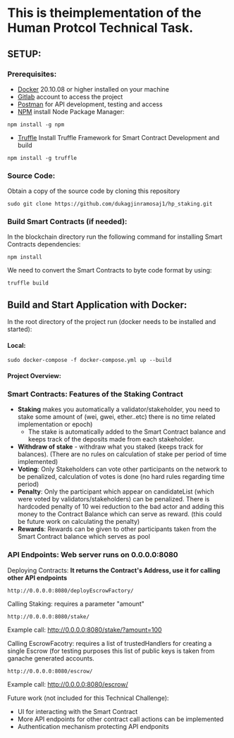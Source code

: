 # This is theimplementation of the Human Protcol Technical Task.

## SETUP:

### Prerequisites:
- [Docker](https://www.digitalocean.com/community/tutorials/how-to-install-and-use-docker-on-ubuntu-20-04) 20.10.08 or higher installed on your machine
- [Gitlab](https://about.gitlab.com/) account to access the project
- [Postman](https://www.postman.com/downloads/) for API development, testing and access
- [NPM](https://docs.npmjs.com/downloading-and-installing-node-js-and-npm) install Node Package Manager:

```
npm install -g npm
```

- [Truffle](https://www.trufflesuite.com/docs/truffle/getting-started/installation) Install Truffle Framework for Smart Contract Development and build

```
npm install -g truffle
```

### Source Code:
Obtain a copy of the source code by cloning this repository
```
sudo git clone https://github.com/dukagjinramosaj1/hp_staking.git
```

### Build Smart Contracts (if needed):
In the blockchain directory run the following command for installing Smart Contracts dependencies:
```
npm install
```
We need to convert the Smart Contracts to byte code format by using:
```
truffle build
```


## Build and Start Application with Docker:
In the root directory of the project run (docker needs to be installed and started):

#### Local: 
```
sudo docker-compose -f docker-compose.yml up --build
```
#### Project Overview:
### Smart Contracts: Features of the Staking Contract
  - **Staking** makes you automatically a validator/stakeholder,  you need to stake some amount of (wei, gwei, ether..etc) there is no time related implementation or epoch)  
     - The stake is automatically added to the Smart Contract balance and keeps track of the deposits made from each stakeholder. 
  - **Withdraw of stake** - withdraw what you staked (keeps track for balances). (There are no rules on calculation of stake per period of time implemented) 
  - **Voting**: Only Stakeholders can vote other participants on the network to be penalized, calculation of votes is done (no hard rules regarding time period)
  - **Penalty**: Only the participant which appear on candidateList (which were voted by validators/stakeholders) can be penalized. There is hardcoded penalty of 10 wei reduction to the bad actor and adding this money to the Contract Balance which can serve as reward. (this could be future work on calculating the penalty) 
  - **Rewards**: Rewards can be given to other participants taken from the Smart Contract balance which serves as pool 
  
### API Endpoints: Web server runs on 0.0.0.0:8080
Deploying Contracts: **It returns the Contract's Address, use it for calling other API endpoints**  
```
http://0.0.0.0:8080/deployEscrowFactory/
 ```
 
 Calling Staking: requires a parameter "amount" 
 ```
http://0.0.0.0:8080/stake/
 ```
 Example call: http://0.0.0.0:8080/stake/?amount=100

 Calling EscrowFacotry: requires a list of  trustedHandlers for creating a single Escrow (for testing purposes this list of public keys is taken from ganache generated accounts.
 ```
http://0.0.0.0:8080/escrow/
 ```
 Example call: http://0.0.0.0:8080/escrow/


Future work (not included for this Technical Challenge):  

- UI for interacting with the Smart Contract 
- More API endpoints for other contract call actions can be implemented 
- Authentication mechanism protecting API endponits

